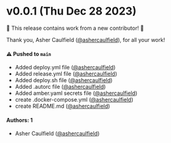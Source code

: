 # v0.0.1 (Thu Dec 28 2023)

:tada: This release contains work from a new contributor! :tada:

Thank you, Asher Caulfield ([@ashercaulfield](https://github.com/ashercaulfield)), for all your work!

#### ⚠️ Pushed to `main`

- Added deploy.yml file ([@ashercaulfield](https://github.com/ashercaulfield))
- Added release.yml file ([@ashercaulfield](https://github.com/ashercaulfield))
- Added deploy.sh file ([@ashercaulfield](https://github.com/ashercaulfield))
- Added .autorc file ([@ashercaulfield](https://github.com/ashercaulfield))
- Added amber.yaml secrets file ([@ashercaulfield](https://github.com/ashercaulfield))
- create .docker-compose.yml ([@ashercaulfield](https://github.com/ashercaulfield))
- create README.md ([@ashercaulfield](https://github.com/ashercaulfield))

#### Authors: 1

- Asher Caulfield ([@ashercaulfield](https://github.com/ashercaulfield))
